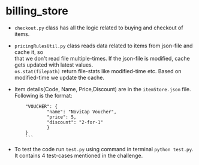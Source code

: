 # billing_store


* ``checkout.py`` class has all the logic related to buying and checkout of items. <br>
* ``pricingRulesUtil.py`` class reads data related to items from json-file and cache it, so<br>
    that we don't read file multiple-times. If the json-file is modified, cache gets updated with latest values. <br>
    ``os.stat(filepath)`` return file-stats like modified-time etc. Based on modified-time we update the cache.
* Item details(Code, Name, Price,Discount) are in the ``itemStore.json`` file. Following is the format: <br>
    
    ``` { 
        "VOUCHER": {
                "name": "NoviCap Voucher",
                "price": 5,
                "discount": "2-for-1"
                }
        }
        ```
    
* To test the code run ``test.py`` using command in terminal ``python test.py``. It contains 4 test-cases mentioned in the challenge.
 
